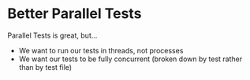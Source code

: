 # Better Parallel Tests

Parallel Tests is great, but...

+ We want to run our tests in threads, not processes
+ We want our tests to be fully concurrent (broken down by test rather than by test file)
